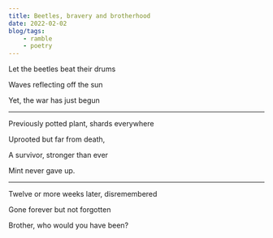 ```yaml
---
title: Beetles, bravery and brotherhood
date: 2022-02-02
blog/tags:
    - ramble
    - poetry
---
```

Let the beetles beat their drums

Waves reflecting off the sun

Yet, the war has just begun

----------------

Previously potted plant, shards everywhere

Uprooted but far from death,

A survivor, stronger than ever

Mint never gave up.

----------------

Twelve or more weeks later, disremembered

Gone forever but not forgotten

Brother, who would you have been?

